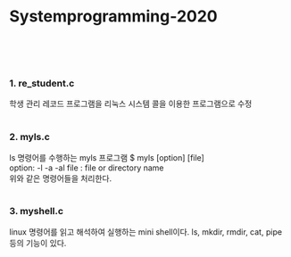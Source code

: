 # Systemprogramming-2020
<br><br><br>
### 1. re_student.c
학생 관리 레코드 프로그램을 리눅스 시스템 콜을 이용한 프로그램으로 수정
<br><br>
### 2. myls.c
ls 명령어를 수행하는 myls 프로그램
$  myls  [option]  [file]
<br>
option:   -l  -a  -al 
file : file or directory name
<br>
위와 같은 명령어들을 처리한다.
<br><br>
### 3. myshell.c
linux 명령어를 읽고 해석하여 실행하는 mini shell이다.
ls, mkdir, rmdir, cat, pipe 등의 기능이 있다.
